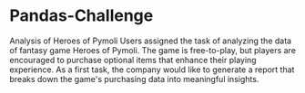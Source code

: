 # Pandas-Challenge
Analysis of Heroes of Pymoli Users
assigned the task of analyzing the data of fantasy game Heroes of Pymoli.
The game is free-to-play, but players are encouraged to purchase optional items that enhance their playing experience. As a first task, the company would like to generate a report that breaks down the game's purchasing data into meaningful insights.

